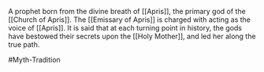 A prophet born from the divine breath of <span class="miscellaneous">[[Apris]]</span>, the primary god of the <span class="miscellaneous">[[Church of Apris]]</span>.  The <span class="miscellaneous">[[Emissary of Apris]]</span> is charged with acting as the voice of <span class="miscellaneous">[[Apris]]</span>.
It is said that at each turning point in history, the gods have bestowed their secrets upon the <span class="miscellaneous">[[Holy Mother]]</span>, and led her along the true path.

#Myth-Tradition